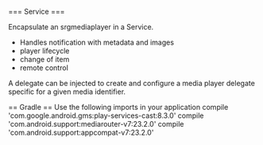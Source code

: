 === Service ===

Encapsulate an srgmediaplayer in a Service.
- Handles notification with metadata and images
- player lifecycle
- change of item
- remote control

A delegate can be injected to create and configure a media player delegate specific for a given media
identifier.

== Gradle ==
Use the following imports in your application
compile 'com.google.android.gms:play-services-cast:8.3.0'
compile 'com.android.support:mediarouter-v7:23.2.0'
compile 'com.android.support:appcompat-v7:23.2.0'
